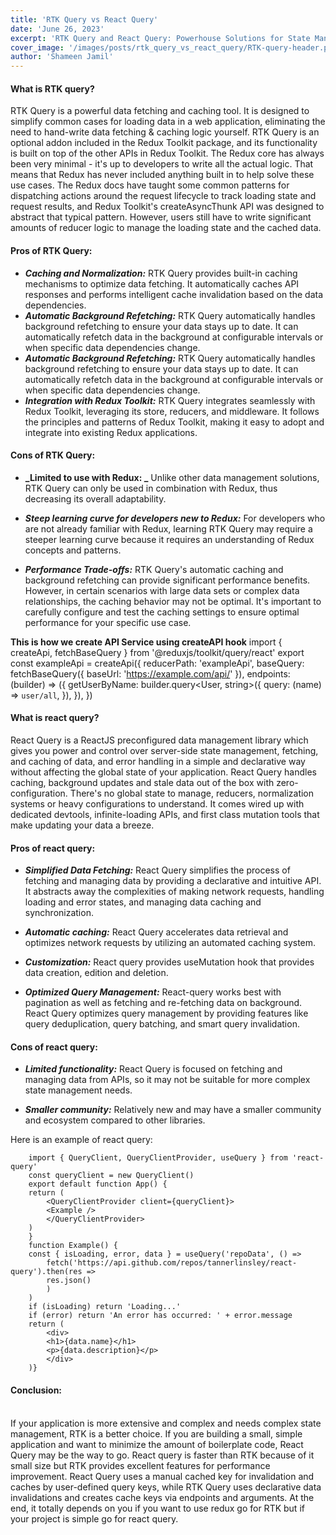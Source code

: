 ```yaml
---
title: 'RTK Query vs React Query'
date: 'June 26, 2023'
excerpt: 'RTK Query and React Query: Powerhouse Solutions for State Management in the React Ecosystem'
cover_image: '/images/posts/rtk_query_vs_react_query/RTK-query-header.png'
author: 'Shameen Jamil'
---
```


#### What is RTK query?

RTK Query is a powerful data fetching and caching tool. It is designed to simplify common cases for loading data in a web application, eliminating the need to hand-write data fetching & caching logic yourself. RTK Query is an optional addon included in the Redux Toolkit package, and its functionality is built on top of the other APIs in Redux Toolkit. The Redux core has always been very minimal - it's up to developers to write all the actual logic. That means that Redux has never included anything built in to help solve these use cases. The Redux docs have taught some common patterns for dispatching actions around the request lifecycle to track loading state and request results, and Redux Toolkit's createAsyncThunk API was designed to abstract that typical pattern. However, users still have to write significant amounts of reducer logic to manage the loading state and the cached data.

#### Pros of RTK Query:

- <b>_Caching and Normalization:_</b> RTK Query provides built-in caching mechanisms to optimize data fetching. It automatically caches API responses and performs intelligent cache invalidation based on the data dependencies.
- <b>_Automatic Background Refetching:_</b> RTK Query automatically handles background refetching to ensure your data stays up to date. It can automatically refetch data in the background at configurable intervals or when specific data dependencies change.
- <b>_Automatic Background Refetching:_</b> RTK Query automatically handles background refetching to ensure your data stays up to date. It can automatically refetch data in the background at configurable intervals or when specific data dependencies change.
- <b>_Integration with Redux Toolkit:_</b> RTK Query integrates seamlessly with Redux Toolkit, leveraging its store, reducers, and middleware. It follows the principles and patterns of Redux Toolkit, making it easy to adopt and integrate into existing Redux applications.

#### Cons of RTK Query:

- <b>_Limited to use with Redux: _</b> Unlike other data management solutions, RTK Query can only be used in combination with Redux, thus decreasing its overall adaptability.

- <b>_Steep learning curve for developers new to Redux:_</b> For developers who are not already familiar with Redux, learning RTK Query may require a steeper learning curve because it requires an understanding of Redux concepts and patterns.

- <b>_Performance Trade-offs:_</b> RTK Query's automatic caching and background refetching can provide significant performance benefits. However, in certain scenarios with large data sets or complex data relationships, the caching behavior may not be optimal. It's important to carefully configure and test the caching settings to ensure optimal performance for your specific use case.

<b>This is how we create API Service using createAPI hook</b>
import { createApi, fetchBaseQuery } from '@reduxjs/toolkit/query/react'
export const exampleApi = createApi({
reducerPath: 'exampleApi',
baseQuery: fetchBaseQuery({ baseUrl: 'https://example.com/api/' }),
endpoints: (builder) => ({
getUserByName: builder.query<User, string>({
query: (name) => `user/all`,
}),
}),
})

#### What is react query?

React Query is a ReactJS preconfigured data management library which gives you power and control over server-side state management, fetching, and caching of data, and error handling in a simple and declarative way without affecting the global state of your application. React Query handles caching, background updates and stale data out of the box with zero-configuration. There's no global state to manage, reducers, normalization systems or heavy configurations to understand. It comes wired up with dedicated devtools, infinite-loading APIs, and first class mutation tools that make updating your data a breeze.

#### Pros of react query:

- <b>_Simplified Data Fetching:_</b> React Query simplifies the process of fetching and managing data by providing a declarative and intuitive API. It abstracts away the complexities of making network requests, handling loading and error states, and managing data caching and synchronization.

- <b>_Automatic caching:_</b> React Query accelerates data retrieval and optimizes network requests by utilizing an automated caching system.

- <b>_Customization:_</b> React query provides useMutation hook that provides data creation, edition and deletion.

- <b>_Optimized Query Management:_</b> React-query works best with pagination as well as fetching and re-fetching data on background. React Query optimizes query management by providing features like query deduplication, query batching, and smart query invalidation.

#### Cons of react query:

- <b>_Limited functionality:_</b> React Query is focused on fetching and managing data from APIs, so it may not be suitable for more complex state management needs.

- <b>_Smaller community:_</b> Relatively new and may have a smaller community and ecosystem compared to other libraries.

Here is an example of react query:

        import { QueryClient, QueryClientProvider, useQuery } from 'react-query'
        const queryClient = new QueryClient()
        export default function App() {
        return (
            <QueryClientProvider client={queryClient}>
            <Example />
            </QueryClientProvider>
        )
        }
        function Example() {
        const { isLoading, error, data } = useQuery('repoData', () =>
            fetch('https://api.github.com/repos/tannerlinsley/react-query').then(res =>
            res.json()
            )
        )
        if (isLoading) return 'Loading...'
        if (error) return 'An error has occurred: ' + error.message
        return (
            <div>
            <h1>{data.name}</h1>
            <p>{data.description}</p>
            </div>
        )}

#### Conclusion:

<br>
If your application is more extensive and complex and needs complex state management, RTK is a better choice. If you are building a small, simple application and want to minimize the amount of boilerplate code, React Query may be the way to go. 
React query is faster than RTK because of it small size but RTK provides excellent features for performance improvement.
React Query uses a manual cached key for invalidation and caches by user-defined query keys, while RTK Query uses declarative data invalidations and creates cache keys via endpoints and arguments.
At the end, it totally depends on you if you want to use redux go for RTK but if your project is simple go for react query.
